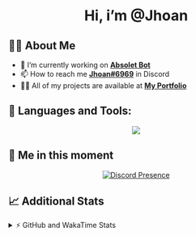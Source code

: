 <h1 align="center">Hi, i’m @Jhoan</h1>

## 🙋‍♂️ About Me

- 🔭 I’m currently working on **[Absolet Bot](https://strider.cloud)**
- 📫 How to reach me **[Jhoan#6969](https://jhoan.monster/)** in Discord
- 👨‍💻 All of my projects are available at **[My Portfolio](https://jhoan.monster)**

## 🚀 Languages and Tools:
<p align="center">
  <a href="https://skillicons.dev">
    <img src="https://skillicons.dev/icons?i=js,ts,html,css,bootstrap,nodejs,express,vscode,neovim,vim,atom,cloudflare,git,github,discord,bots,linux,mongodb,nginx,redis,wordpress,heroku&perline=11" />
  </a>
</p>
  
## 👤 Me in this moment
<p align="center">
    <a href="https://discord.com/users/612460795124776960" target="_blank" rel="nofollow">
        <img src="https://lanyard-profile-readme.vercel.app/api/612460795124776960?idleMessage=Probably%20coding%20Absolet..." alt="Discord Presence" align="center">
    </a>
</p>

## 📈 Additional Stats
<details>
    <summary>⚡ GitHub and WakaTime Stats</summary>
    <br/>

<!--START_SECTION:waka-->
![Code Time](http://img.shields.io/badge/Code%20Time-406%20hrs%2028%20mins-blue)

**🐱 My GitHub Data** 

> 🏆 775 Contributions in the Year 2022
 > 
> 📦 60.4 kB Used in GitHub's Storage 
 > 
> 💼 Opted to Hire
 > 
> 📜 4 Public Repositories 
 > 
> 🔑 30 Private Repositories  
 > 
**I'm an Early 🐤** 

```text
🌞 Morning    55 commits     ██░░░░░░░░░░░░░░░░░░░░░░░   8.3% 
🌆 Daytime    309 commits    ███████████░░░░░░░░░░░░░░   46.61% 
🌃 Evening    270 commits    ██████████░░░░░░░░░░░░░░░   40.72% 
🌙 Night      29 commits     █░░░░░░░░░░░░░░░░░░░░░░░░   4.37%

```
📅 **I'm Most Productive on Wednesday** 

```text
Monday       115 commits    ████░░░░░░░░░░░░░░░░░░░░░   17.35% 
Tuesday      97 commits     ███░░░░░░░░░░░░░░░░░░░░░░   14.63% 
Wednesday    122 commits    ████░░░░░░░░░░░░░░░░░░░░░   18.4% 
Thursday     67 commits     ██░░░░░░░░░░░░░░░░░░░░░░░   10.11% 
Friday       67 commits     ██░░░░░░░░░░░░░░░░░░░░░░░   10.11% 
Saturday     121 commits    ████░░░░░░░░░░░░░░░░░░░░░   18.25% 
Sunday       74 commits     ██░░░░░░░░░░░░░░░░░░░░░░░   11.16%

```


📊 **This Week I Spent My Time On** 

```text
⌚︎ Time Zone: America/Bogota

💬 Programming Languages: 
JavaScript               8 hrs 58 mins       ██████████████████░░░░░░░   72.31% 
YAML                     1 hr                ██░░░░░░░░░░░░░░░░░░░░░░░   8.11% 
JSON                     46 mins             █░░░░░░░░░░░░░░░░░░░░░░░░   6.18% 
TypeScript               43 mins             █░░░░░░░░░░░░░░░░░░░░░░░░   5.82% 
EJS                      24 mins             ░░░░░░░░░░░░░░░░░░░░░░░░░   3.35%

🔥 Editors: 
VS Code                  12 hrs 24 mins      █████████████████████████   100.0%

🐱‍💻 Projects: 
Absolet-Bot              7 hrs 24 mins       ███████████████░░░░░░░░░░   59.62% 
IpVanish-GUI             2 hrs 59 mins       ██████░░░░░░░░░░░░░░░░░░░   24.14% 
Strider-System           1 hr 2 mins         ██░░░░░░░░░░░░░░░░░░░░░░░   8.33% 
discord                  33 mins             █░░░░░░░░░░░░░░░░░░░░░░░░   4.46% 
Unknown Project          10 mins             ░░░░░░░░░░░░░░░░░░░░░░░░░   1.44%

💻 Operating System: 
Linux                    12 hrs 24 mins      █████████████████████████   100.0%

```

**I Mostly Code in JavaScript** 

```text
JavaScript               15 repos            █████████████████░░░░░░░░   68.18% 
Java                     2 repos             ██░░░░░░░░░░░░░░░░░░░░░░░   9.09% 
CSS                      2 repos             ██░░░░░░░░░░░░░░░░░░░░░░░   9.09% 
TypeScript               1 repo              █░░░░░░░░░░░░░░░░░░░░░░░░   4.55% 
Shell                    1 repo              █░░░░░░░░░░░░░░░░░░░░░░░░   4.55%

```



 Last Updated on 23/08/2022 19:36:05 UTC
<!--END_SECTION:waka-->
</details>
